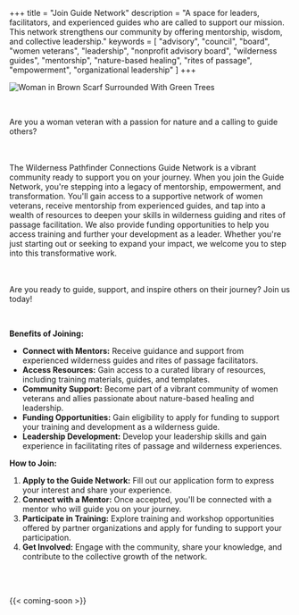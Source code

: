 +++
title = "Join Guide Network"
description = "A space for leaders, facilitators, and experienced guides who are called to support our mission. This network strengthens our community by offering mentorship, wisdom, and collective leadership."
keywords = [
  "advisory",
  "council",
  "board",
  "women veterans",
  "leadership",
  "nonprofit advisory board",
  "wilderness guides",
  "mentorship",
  "nature-based healing",
  "rites of passage",
  "empowerment",
  "organizational leadership"
]
+++
&nbsp;

![Woman in Brown Scarf Surrounded With Green Trees](/uploads/pexels-pripicart-713071.jpg "Photo by Tobi")

&nbsp;

Are you a woman veteran with a passion for nature and a calling to guide others?

<br><br>The Wilderness Pathfinder Connections Guide Network is a vibrant community ready to support you on your journey. When you join the Guide Network, you're stepping into a legacy of mentorship, empowerment, and transformation. You'll gain access to a supportive network of women veterans, receive mentorship from experienced guides, and tap into a wealth of resources to deepen your skills in wilderness guiding and rites of passage facilitation. We also provide funding opportunities to help you access training and further your development as a leader. Whether you're just starting out or seeking to expand your impact, we welcome you to step into this transformative work.

<br><br>Are you ready to guide, support, and inspire others on their journey? Join us today!

&nbsp;

**Benefits of Joining:**

* **Connect with Mentors:** Receive guidance and support from experienced wilderness guides and rites of passage facilitators.
* **Access Resources:** Gain access to a curated library of resources, including training materials, guides, and templates.
* **Community Support:** Become part of a vibrant community of women veterans and allies passionate about nature-based healing and leadership.
* **Funding Opportunities:** Gain eligibility to apply for funding to support your training and development as a wilderness guide.
* **Leadership Development:** Develop your leadership skills and gain experience in facilitating rites of passage and wilderness experiences.

**How to Join:**

1. **Apply to the Guide Network:** Fill out our application form to express your interest and share your experience.
2. **Connect with a Mentor:** Once accepted, you'll be connected with a mentor who will guide you on your journey.
3. **Participate in Training:** Explore training and workshop opportunities offered by partner organizations and apply for funding to support your participation.
4. **Get Involved:** Engage with the community, share your knowledge, and contribute to the collective growth of the network.

&nbsp;

<br>{{< coming-soon >}}

&nbsp;

&nbsp;